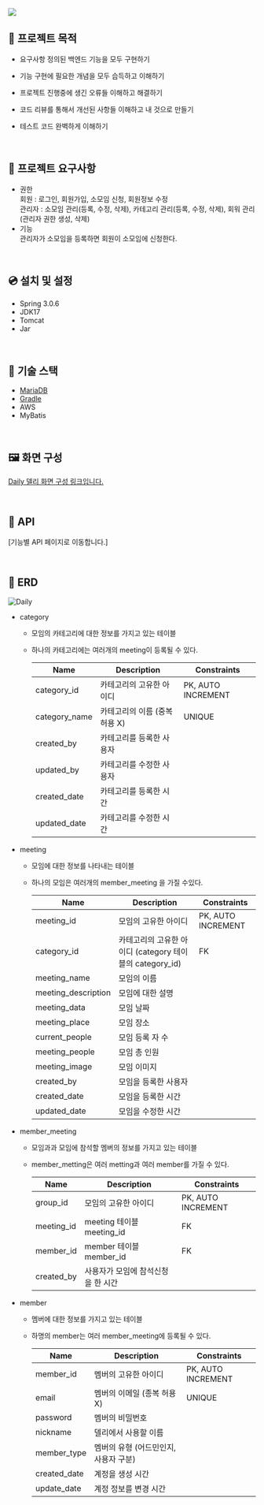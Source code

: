 <img src="https://capsule-render.vercel.app/api?type=wave&color=auto&height=300&section=header&text=Daily&fontSize=90" />

## 📌 프로젝트 목적
- 요구사항 정의된 백엔드 기능을 모두 구현하기
- 기능 구현에 필요한 개념을 모두 습득하고 이해하기
- 프로젝트 진행중에 생긴 오류들 이해하고 해결하기
- 코드 리뷰를 통해서 개선된 사항들 이해하고 내 것으로 만들기
- 테스트 코드 완벽하게 이해하기
  
  <br>
  
## 📍 프로젝트 요구사항
- 권한
  <br>
  회원 : 로그인, 회원가입, 소모임 신청, 회원정보 수정
  <br>
  관리자 : 소모임 관리(등록, 수정, 삭제), 카테고리 관리(등록, 수정, 삭제), 회워 관리(관리자 권한 생성, 삭제)
- 기능
  <br>
  관리자가 소모임을 등록하면 회원이 소모임에 신청한다.

<br>

## 💿 설치 및 설정
- Spring 3.0.6
- JDK17
- Tomcat
- Jar

<br>

## 🔧 기술 스택
- [MariaDB](https://github.com/f-lab-edu/Daily/wiki/DB-:-MariaDB)
- [Gradle](https://github.com/f-lab-edu/Daily/wiki/Build-Tool-:-Gradle)
- AWS
- MyBatis

<br>

## 🖼 화면 구성
[Daily 델리 화면 구성 링크입니다.](https://ovenapp.io/view/CgBLAqU04G0hykV5P9lgNLVb5RXT5QVu/ElvAn)

<br>

## 📃 API
[기능별 API 페이지로 이동합니다.]

<br>

## 📝 ERD
![Daily](https://github.com/f-lab-edu/Daily/assets/9190171/2921bbb0-f0f1-4224-ae7e-53f499ab1cf2)

- category
    - 모임의 카테고리에 대한 정보를 가지고 있는 테이블
    - 하나의 카테고리에는 여러개의 meeting이 등록될 수 있다.
        
        
        | Name | Description  | Constraints |
        | --- | --- | --- |
        | category_id | 카테고리의 고유한 아이디  | PK, AUTO INCREMENT |
        | category_name | 카테고리의 이름 (중복 허용 X) | UNIQUE |
        | created_by | 카테고리를 등록한 사용자 |  |
        | updated_by | 카테고리를 수정한 사용자 |  |
        | created_date | 카테고리를 등록한 시간 |  |
        | updated_date | 카테고리를 수정한 시간 |  |

- meeting
    - 모임에 대한 정보를 나타내는 테이블
    - 하나의 모임은 여러개의 member_meeting 을 가질 수있다.
        
        
        | Name | Description  | Constraints |
        | --- | --- | --- |
        | meeting_id | 모임의 고유한 아이디 | PK, AUTO INCREMENT |
        | category_id | 카테고리의 고유한 아이디  (category 테이블의 category_id) | FK |
        | meeting_name | 모임의 이름 |  |
        | meeting_description | 모임에 대한 설명 |  |
        | meeting_data | 모임 날짜 |  |
        | meeting_place | 모임 장소 |  |
        | current_people | 모임 등록 자 수 |  |
        | meeting_people | 모임 총 인원 |  |
        | meeting_image | 모임 이미지 |  |
        | created_by | 모임을 등록한 사용자 |  |
        | created_date | 모임을  등록한 시간 |  |
        | updated_date | 모임을 수정한 시간 |  |

- member_meeting
    - 모임과과 모임에 참석할 멤버의 정보를 가지고 있는 테이블
    - member_metting은 여러 metting과 여러 member를 가질 수 있다.
        
        
        | Name | Description  | Constraints |
        | --- | --- | --- |
        | group_id | 모임의 고유한 아이디 | PK, AUTO INCREMENT |
        | meeting_id | meeting 테이블 meeting_id | FK |
        | member_id | member 테이블  member_id | FK |
        | created_by | 사용자가 모임에 참석신청을 한 시간 |  |
        
- member
    - 멤버에 대한 정보를 가지고 있는 테이블
    - 하명의 member는 여러 member_meeting에 등록될 수 있다.
        
        
        | Name | Description  | Constraints |
        | --- | --- | --- |
        | member_id | 멤버의 고유한 아이디 | PK, AUTO INCREMENT |
        | email | 멤버의 이메일 (종복 허용 X) | UNIQUE |
        | password | 멤버의 비밀번호 |  |
        | nickname | 델리에서 사용할 이름 |  |
        | member_type | 멤버의 유형 (어드민인지, 사용자 구분) |  |
        | created_date | 계정을 생성 시간 |  |
        | update_date | 계정 정보를 변경 시간 |  |

